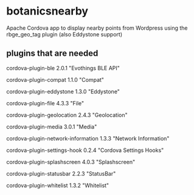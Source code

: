 # botanicsnearby
Apache Cordova app to display nearby points from Wordpress using the rbge_geo_tag plugin (also Eddystone support)


## plugins that are needed

cordova-plugin-ble 2.0.1 "Evothings BLE API"

cordova-plugin-compat 1.1.0 "Compat"

cordova-plugin-eddystone 1.3.0 "Eddystone"

cordova-plugin-file 4.3.3 "File"

cordova-plugin-geolocation 2.4.3 "Geolocation"

cordova-plugin-media 3.0.1 "Media"

cordova-plugin-network-information 1.3.3 "Network Information"

cordova-plugin-settings-hook 0.2.4 "Cordova Settings Hooks"

cordova-plugin-splashscreen 4.0.3 "Splashscreen"

cordova-plugin-statusbar 2.2.3 "StatusBar"

cordova-plugin-whitelist 1.3.2 "Whitelist"

